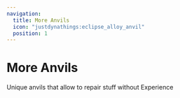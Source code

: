 ```yaml
---
navigation:
  title: More Anvils
  icon: "justdynathings:eclipse_alloy_anvil"
  position: 1
---
```


# More Anvils

Unique anvils that allow to repair stuff without Experience

<SubPages />
